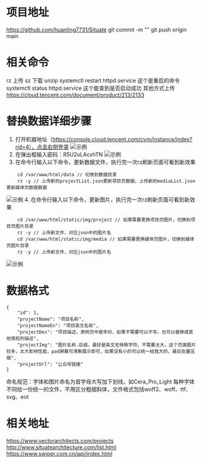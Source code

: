 # 项目地址

https://github.com/huanling7731/Situate
git commit -m ""
git push origin main

# 相关命令
rz 上传
sz 下载
unzip
systemctl restart httpd.service 这个是重启的命令
systemctl status httpd.service 这个能查到是否启动成功
其他方式上传 https://cloud.tencent.com/document/product/213/2133

# 替换数据详细步骤

1. 打开机器地址（https://console.cloud.tencent.com/cvm/instance/index?rid=4），点击右侧登录
![示例](file:///Users/hh/Downloads/SituateResource/static/img/steps/1.png)
2. 在弹出框输入密码：R5U2uLAcxhTN
![示例](file:///Users/hh/Downloads/SituateResource/static/img/steps/2.png)
3. 在命令行输入以下命令，更新数据文件，执行完一次rz刷新页面可看到新效果
```
    cd /var/www/html/data // 切换到数据目录
    rz -y // 上传新的projectList.json更新项目页数据，上传新的mediaList.json更新媒体页数据数据
```
![示例](file:///Users/hh/Downloads/SituateResource/static/img/steps/4.png)
4. 在命令行输入以下命令，更新图片，执行完一次rz刷新页面可看到新效果
```
    cd /var/www/html/static/img/project // 如果需要更换项目页图片，切换到项目页图片目录
    rz -y // 上传新文件，对应json中的图片名
    cd /var/www/html/static/img/media // 如果需要更换媒体页图片，切换到媒体页图片目录
    rz -y // 上传新文件，对应json中的图片名
```
![示例](file:///Users/hh/Downloads/SituateResource/static/img/steps/5.png)

# 数据格式

```
{
    "id": 1,
    "projectName": "项目名称",
    "projectNameEn": "项目英文名称",
    "projectDes": "项目描述，原网页中是年份，如果不需要可以不写，也可以替换成其他简短的描述",
    "projectImg": "图片名称.后缀，最好是英文无特殊字符，不需要太大，这个页面图片较多，太大影响性能，pad屏幕可清晰展示即可，如果没有小的可以统一给我大的，最后批量压缩",
    "projectUrl": "公众号链接"
}
```

命名规范：字体和图片命名为首字母大写加下划线，如Cera_Pro_Light
每种字体不同给一份统一的文件，不用区分粗细斜体，文件格式包括woff2、woff、ttf、svg、eot

# 相关地址

https://www.vectorarchitects.com/projects
http://www.situatearchitecture.com/list.html
https://www.swiper.com.cn/api/index.html